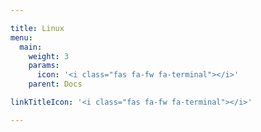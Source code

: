 ```yaml
---

title: Linux
menu:
  main:
    weight: 3
    params:
      icon: '<i class="fas fa-fw fa-terminal"></i>'
    parent: Docs

linkTitleIcon: '<i class="fas fa-fw fa-terminal"></i>'

---
```


